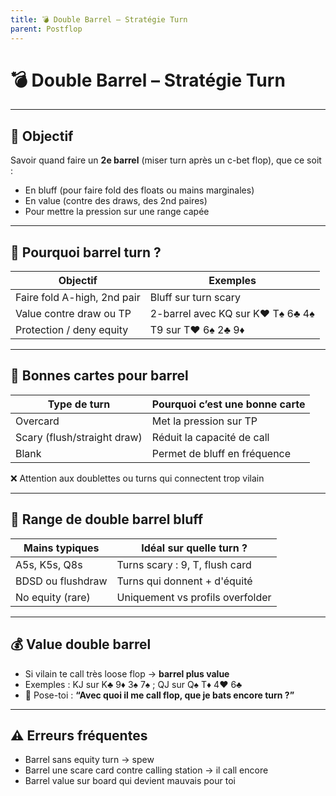 ```yaml
---
title: 💣 Double Barrel – Stratégie Turn
parent: Postflop
---
```


# 💣 Double Barrel – Stratégie Turn

---

## 🎯 Objectif

Savoir quand faire un **2e barrel** (miser turn après un c-bet flop), que ce soit :
- En bluff (pour faire fold des floats ou mains marginales)
- En value (contre des draws, des 2nd paires)
- Pour mettre la pression sur une range capée

---

## 🧠 Pourquoi barrel turn ?

| Objectif        | Exemples                         |
|------------------|----------------------------------|
| Faire fold A-high, 2nd pair | Bluff sur turn scary     |
| Value contre draw ou TP     | 2-barrel avec KQ sur K♥ T♠ 6♣ 4♠ |
| Protection / deny equity    | T9 sur T♥ 6♠ 2♣ 9♦         |

---

## 📐 Bonnes cartes pour barrel

| Type de turn     | Pourquoi c’est une bonne carte |
|------------------|---------------------------------|
| Overcard         | Met la pression sur TP          |
| Scary (flush/straight draw) | Réduit la capacité de call |
| Blank            | Permet de bluff en fréquence    |

❌ Attention aux doublettes ou turns qui connectent trop vilain

---

## 🎯 Range de double barrel bluff

| Mains typiques     | Idéal sur quelle turn ?          |
|--------------------|----------------------------------|
| A5s, K5s, Q8s       | Turns scary : 9, T, flush card   |
| BDSD ou flushdraw   | Turns qui donnent + d'équité     |
| No equity (rare)   | Uniquement vs profils overfolder |

---

## 💰 Value double barrel

- Si vilain te call très loose flop → **barrel plus value**
- Exemples : KJ sur K♣ 9♦ 3♠ 7♠ ; QJ sur Q♠ T♦ 4♥ 6♣
- 🧠 Pose-toi : **“Avec quoi il me call flop, que je bats encore turn ?”**

---

## ⚠️ Erreurs fréquentes

- Barrel sans equity turn → spew
- Barrel une scare card contre calling station → il call encore
- Barrel value sur board qui devient mauvais pour toi
